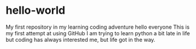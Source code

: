 # hello-world
My first repository in my learning coding adventure
hello everyone
This is my first attempt at using GitHub
I am trying to learn python a bit late in life but coding has always interested me, but life got in the way.
